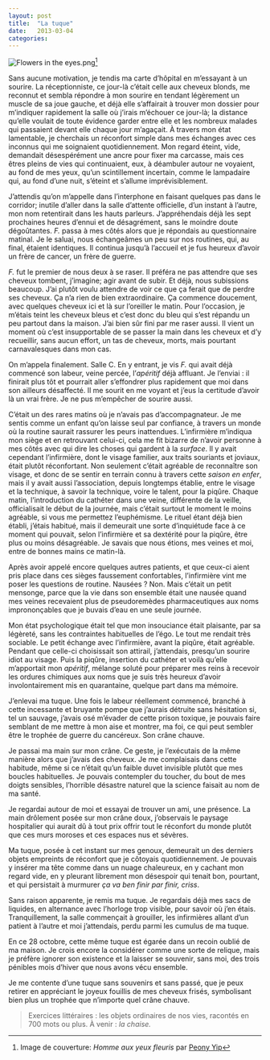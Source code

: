 ```yaml
---
layout: post
title:  "La tuque"
date:   2013-03-04
categories:
---
```

<span class="">![Flowers in the eyes.png](http://f.cl.ly/items/1G1X1Z2q3c2C3x3Q1w37/flowersEyes.png)[^1]</span>

Sans aucune motivation, je tendis ma carte d’hôpital en m’essayant à un sourire. La réceptionniste, ce jour-là c’était celle aux cheveux blonds, me reconnut et sembla répondre à mon sourire en tendant légèrement un muscle de sa joue gauche, et déjà elle s’affairait à trouver mon dossier pour m’indiquer rapidement la salle où j’irais m’échouer ce jour-là; la distance qu’elle voulait de toute évidence garder entre elle et les nombreux malades qui passaient devant elle chaque jour m’agaçait. À travers mon état lamentable, je cherchais un réconfort simple dans mes échanges avec ces inconnus qui me soignaient quotidiennement. Mon regard éteint, vide, demandait désespérément une ancre pour fixer ma carcasse, mais ces êtres pleins de vies qui continuaient, eux, à déambuler autour ne voyaient, au fond de mes yeux, qu’un scintillement incertain, comme le lampadaire qui, au fond d’une nuit, s’éteint et s’allume imprévisiblement.

J’attendis qu’on m’appelle dans l’interphone en faisant quelques pas dans le corridor; inutile d’aller dans la salle d’attente officielle, d’un instant à l’autre, mon nom retentirait dans les hauts parleurs. J’appréhendais déjà les sept prochaines heures d’ennui et de désagrément, sans le moindre doute dégoûtantes. _F._ passa à mes côtés alors que je répondais au questionnaire matinal. Je le saluai, nous échangeâmes un peu sur nos routines, qui, au final, étaient identiques. Il continua jusqu’à l’accueil et je fus heureux d’avoir un frère de cancer, un frère de guerre.

_F._ fut le premier de nous deux à se raser. Il préféra ne pas attendre que ses cheveux tombent, j’imagine; agir avant de subir. Et déjà, nous subissions beaucoup. J’ai plutôt voulu attendre de voir ce que ça ferait que de perdre ses cheveux. Ça n’a rien de bien extraordinaire. Ça commence doucement, avec quelques cheveux ici et là sur l’oreiller le matin. Pour l’occasion, je m’étais teint les cheveux bleus et c’est donc du bleu qui s’est répandu un peu partout dans la maison. J’ai bien sûr fini par me raser aussi. Il vient un moment où c’est insupportable de se passer la main dans les cheveux et d’y recueillir, sans aucun effort, un tas de cheveux, morts, mais pourtant carnavalesques dans mon cas.

On m’appela finalement. Salle C. En y entrant, je vis _F._ qui avait déjà commencé son labeur, veine percée, l’_apéritif_ déjà affluant. Je l’enviai : il finirait plus tôt et pourrait aller s’effondrer plus rapidement que moi dans son ailleurs désaffecté. Il me sourit en me voyant et j’eus la certitude d’avoir là un vrai frère. Je ne pus m’empêcher de sourire aussi.

C’était un des rares matins où je n’avais pas d’accompagnateur. Je me sentis comme un enfant qu’on laisse seul par confiance, à travers un monde où la routine saurait rassurer les peurs inattendues. L’infirmière m’indiqua mon siège et en retrouvant celui-ci, cela me fit bizarre de n’avoir personne à mes côtés avec qui dire les choses qui gardent à la _surface_.
Il y avait cependant l’infirmière, dont le visage familier, aux traits souriants et joviaux, était plutôt réconfortant. Non seulement c’était agréable de reconnaître son visage, et donc de se sentir en terrain connu à travers cette _saison en enfer_, mais il y avait aussi l’association, depuis longtemps établie, entre le visage et la technique, à savoir la technique, voire le talent, pour la piqûre. Chaque matin, l’introduction du cathéter dans une veine, différente de la veille, officialisait le début de la journée, mais c’était surtout le moment le moins agréable, si vous me permettez l’euphémisme. Le rituel étant déjà bien établi, j’étais habitué, mais il demeurait une sorte d’inquiétude face à ce moment qui pouvait, selon l’infirmière et sa dextérité pour la piqûre, être plus ou moins désagréable. Je savais que nous étions, mes veines et moi, entre de bonnes mains ce matin-là.

Après avoir appelé encore quelques autres patients, et que ceux-ci aient pris place dans ces sièges faussement confortables, l’infirmière vint me poser les questions de routine. Nausées ? Non. Mais c’était un petit mensonge, parce que la vie dans son ensemble était une nausée quand mes veines recevaient plus de pseudoremèdes pharmaceutiques aux noms imprononçables que je buvais d’eau en une seule journée.

Mon état psychologique était tel que mon insouciance était plaisante, par sa légèreté, sans les contraintes habituelles de l’égo. Le tout me rendait très sociable. Le petit échange avec l’infirmière, avant la piqûre, était agréable. Pendant que celle-ci choisissait son attirail, j’attendais, presqu’un sourire idiot au visage. Puis la piqûre, insertion du cathéter et voilà qu’elle m’apportait mon _apéritif_, mélange soluté pour préparer mes reins à recevoir les ordures chimiques aux noms que je suis très heureux d’avoir involontairement mis en quarantaine, quelque part dans ma mémoire.

J’enlevai ma tuque. Une fois le labeur réellement commencé, branché à cette incessante et bruyante pompe que j’aurais détruite sans hésitation si, tel un sauvage, j’avais osé m’évader de cette prison toxique, je pouvais faire semblant de me mettre à mon aise et montrer, ma foi, ce qui peut sembler être le trophée de guerre du cancéreux. Son crâne chauve.

Je passai ma main sur mon crâne. Ce geste, je l’exécutais de la même manière alors que j’avais des cheveux. Je me complaisais dans cette habitude, même si ce n’était qu’un faible duvet invisible plutôt que mes boucles habituelles. Je pouvais contempler du toucher, du bout de mes doigts sensibles, l’horrible désastre naturel que la science faisait au nom de ma santé.

Je regardai autour de moi et essayai de trouver un ami, une présence. La main drôlement posée sur mon crâne doux, j’observais le paysage hospitalier qui aurait dû à tout prix offrir tout le réconfort du monde plutôt que ces murs moroses et ces espaces nus et sévères.

Ma tuque, posée à cet instant sur mes genoux, demeurait un des derniers objets empreints de réconfort que je côtoyais quotidiennement. Je pouvais y insérer ma tête comme dans un nuage chaleureux, en y cachant mon regard vide, en y pleurant librement mon désespoir qui tenait bon, pourtant, et qui persistait à murmurer _ça va ben finir par finir, criss_.

Sans raison apparente, je remis ma tuque. Je regardais déjà mes sacs de liquides, en alternance avec l’horloge trop visible, pour savoir où j’en étais. Tranquillement, la salle commençait à grouiller, les infirmières allant d’un patient à l’autre et moi j’attendais, perdu parmi les cumulus de ma tuque.

En ce 28 octobre, cette même tuque est égarée dans un recoin oublié de ma maison. Je crois encore la considérer comme une sorte de relique, mais je préfère ignorer son existence et la laisser se souvenir, sans moi, des trois pénibles mois d’hiver que nous avons vécu ensemble.

Je me contente d’une tuque sans souvenirs et sans passé, que je peux retirer en appréciant le joyeux fouillis de mes cheveux frisés, symbolisant bien plus un trophée que n’importe quel crâne chauve.

> Exercices littéraires : les objets ordinaires de nos vies, racontés en 700 mots ou plus. À venir : _la chaise._

[^1]: Image de couverture: _Homme aux yeux fleuris_ par [Peony Yip](http://www.behance.net/PeonyYip)

